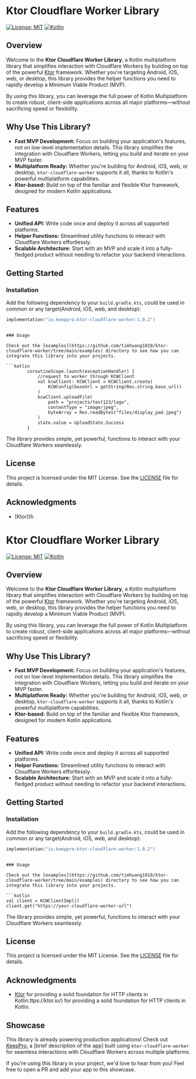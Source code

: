 
# Ktor Cloudflare Worker Library

[![License: MIT](https://img.shields.io/badge/License-MIT-yellow.svg)](https://opensource.org/licenses/MIT)
[![Kotlin](https://img.shields.io/badge/kotlin-multiplatform-blue)](https://kotlinlang.org/)

## Overview

Welcome to the **Ktor Cloudflare Worker Library**, a Kotlin multiplatform library that simplifies interaction with Cloudflare Workers by building on top of the powerful [Ktor](https://ktor.io/) framework. Whether you're targeting Android, iOS, web, or desktop, this library provides the helper functions you need to rapidly develop a Minimum Viable Product (MVP).

By using this library, you can leverage the full power of Kotlin Multiplatform to create robust, client-side applications across all major platforms—without sacrificing speed or flexibility.

## Why Use This Library?

- **Fast MVP Development:** Focus on building your application's features, not on low-level implementation details. This library simplifies the integration with Cloudflare Workers, letting you build and iterate on your MVP faster.
- **Multiplatform Ready:** Whether you're building for Android, iOS, web, or desktop, `ktor-cloudflare-worker` supports it all, thanks to Kotlin's powerful multiplatform capabilities.
- **Ktor-based:** Build on top of the familiar and flexible Ktor framework, designed for modern Kotlin applications.

## Features

- **Unified API:** Write code once and deploy it across all supported platforms.
- **Helper Functions:** Streamlined utility functions to interact with Cloudflare Workers effortlessly.
- **Scalable Architecture:** Start with an MVP and scale it into a fully-fledged product without needing to refactor your backend interactions.

## Getting Started

### Installation

Add the following dependency to your `build.gradle.kts`, could be used in common or any target(Android, iOS, web, and desktop):

```kotlin
implementation("io.keeppro:ktor-cloudflare-worker:1.0.2")
```

```

### Usage

Check out the [examples](https://github.com/timhuang1018/ktor-cloudflare-worker/tree/main/examples) directory to see how you can integrate this library into your projects.

```kotlin
        coroutineScope.launch(exceptionHandler) {
            //request to worker through KCWClient
            val kcwClient: KCWClient = KCWClient.create(
                KCWConfig(baseUrl = getString(Res.string.base_url))
            )
            kcwClient.uploadFile(
                path = "projects/test123/logo",
                contentType = "image/jpeg",
                byteArray = Res.readBytes("files/display_pad.jpeg")
            )
            state.value = UploadState.Success
        }

```

The library provides simple, yet powerful, functions to interact with your Cloudflare Workers seamlessly.

## License

This project is licensed under the MIT License. See the [LICENSE](LICENSE) file for details.

## Acknowledgments

- [Ktor](h
# Ktor Cloudflare Worker Library

[![License: MIT](https://img.shields.io/badge/License-MIT-yellow.svg)](https://opensource.org/licenses/MIT)
[![Kotlin](https://img.shields.io/badge/kotlin-multiplatform-blue)](https://kotlinlang.org/)

## Overview

Welcome to the **Ktor Cloudflare Worker Library**, a Kotlin multiplatform library that simplifies interaction with Cloudflare Workers by building on top of the powerful [Ktor](https://ktor.io/) framework. Whether you're targeting Android, iOS, web, or desktop, this library provides the helper functions you need to rapidly develop a Minimum Viable Product (MVP).

By using this library, you can leverage the full power of Kotlin Multiplatform to create robust, client-side applications across all major platforms—without sacrificing speed or flexibility.

## Why Use This Library?

- **Fast MVP Development:** Focus on building your application's features, not on low-level implementation details. This library simplifies the integration with Cloudflare Workers, letting you build and iterate on your MVP faster.
- **Multiplatform Ready:** Whether you're building for Android, iOS, web, or desktop, `ktor-cloudflare-worker` supports it all, thanks to Kotlin's powerful multiplatform capabilities.
- **Ktor-based:** Build on top of the familiar and flexible Ktor framework, designed for modern Kotlin applications.

## Features

- **Unified API:** Write code once and deploy it across all supported platforms.
- **Helper Functions:** Streamlined utility functions to interact with Cloudflare Workers effortlessly.
- **Scalable Architecture:** Start with an MVP and scale it into a fully-fledged product without needing to refactor your backend interactions.

## Getting Started

### Installation

Add the following dependency to your `build.gradle.kts`, could be used in common or any target(Android, iOS, web, and desktop):

```kotlin
implementation("io.keeppro:ktor-cloudflare-worker:1.0.2")
```

```

### Usage

Check out the [examples](https://github.com/timhuang1018/ktor-cloudflare-worker/tree/main/examples) directory to see how you can integrate this library into your projects.

```kotlin
val client = KCWClientImpl()
client.get("https://your-cloudflare-worker-url")
```

The library provides simple, yet powerful, functions to interact with your Cloudflare Workers seamlessly.

## License

This project is licensed under the MIT License. See the [LICENSE](LICENSE) file for details.

## Acknowledgments

- [Ktor](https://ktor.io/) for providing a solid foundation for HTTP clients in Kotlin.ttps://ktor.io/) for providing a solid foundation for HTTP clients in Kotlin.

## Showcase

This library is already powering production applications! Check out [KeepPro](https://keeppro.io), a [brief description of the app] built using `ktor-cloudflare-worker` for seamless interactions with Cloudflare Workers across multiple platforms.

If you're using this library in your project, we'd love to hear from you! Feel free to open a PR and add your app to this showcase.